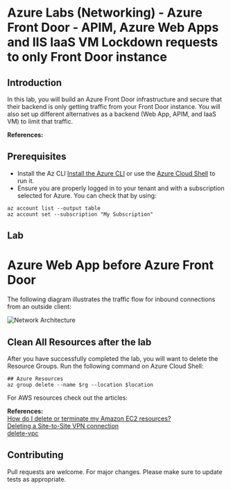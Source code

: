 # Azure Labs (Networking) - Azure Front Door - APIM, Azure Web Apps and IIS IaaS VM Lockdown requests to only Front Door instance

## Introduction
In this lab, you will build an Azure Front Door infrastructure and secure that their backend is only getting traffic from your Front Door instance. You will also set up different alternatives as a backend (Web App, APIM, and IaaS VM) to limit that traffic.

 **References:**</br>

## Prerequisites

- Install the Az CLI [Install the Azure CLI](https://docs.microsoft.com/pt-br/cli/azure/install-azure-cli) or use the [Azure Cloud Shell](https://docs.microsoft.com/en-us/azure/cloud-shell/overview) to run it.
- Ensure you are properly logged in to your tenant and with a subscription selected for Azure. You can check that by using:

```azure cli
az account list --output table
az account set --subscription "My Subscription"
```

## Lab
# Azure Web App before Azure Front Door

The following diagram illustrates the traffic flow for inbound connections from an outside client:

![Network Architecture](./images/lab-architeture.png)


## Clean All Resources after the lab

After you have successfully completed the lab, you will want to delete the Resource Groups. Run the following command on Azure Cloud Shell:

``` Azure CLI
## Azure Resources
az group delete --name $rg --location $location
```
For AWS resources check out the articles:

 **References:**</br>
 [How do I delete or terminate my Amazon EC2 resources?](https://aws.amazon.com/premiumsupport/knowledge-center/delete-terminate-ec2/)</br>
 [Deleting a Site-to-Site VPN connection](https://docs.aws.amazon.com/vpn/latest/s2svpn/delete-vpn.html)</br>
 [delete-vpc](https://docs.aws.amazon.com/cli/latest/reference/ec2/delete-vpc.html)

## Contributing
Pull requests are welcome. For major changes. Please make sure to update tests as appropriate.
